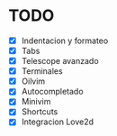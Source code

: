 # TODO

- [x] Indentacion y formateo
- [x] Tabs
- [x] Telescope avanzado
- [x] Terminales
- [x] Oilvim
- [x] Autocompletado
- [x] Minivim
- [x] Shortcuts
- [x] Integracion Love2d

